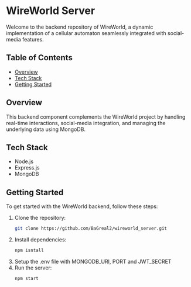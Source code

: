 # WireWorld Server

Welcome to the backend repository of WireWorld, a dynamic implementation of a cellular automaton seamlessly integrated with social-media features.

## Table of Contents

- [Overview](#overview)
- [Tech Stack](#tech-stack)
- [Getting Started](#getting-started)

## Overview

This backend component complements the WireWorld project by handling real-time interactions, social-media integration, and managing the underlying data using MongoDB.

## Tech Stack

- Node.js
- Express.js
- MongoDB

## Getting Started

To get started with the WireWorld backend, follow these steps:

1. Clone the repository:
   ```bash
   git clone https://github.com/BaGreal2/wireworld_server.git
   ```
2. Install dependencies:
   ```bash
   npm isntall
   ```
3. Setup the .env file with MONGODB_URI, PORT and JWT_SECRET
4. Run the server:
   ```bash
   npm start
   ```
